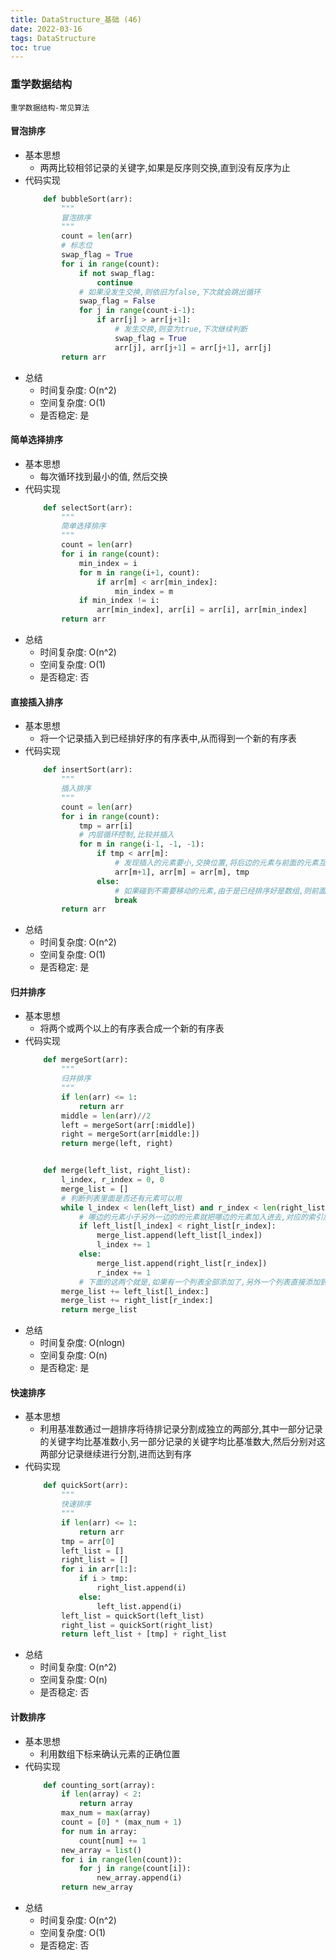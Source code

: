 ```yaml
---
title: DataStructure_基础 (46)
date: 2022-03-16
tags: DataStructure
toc: true
---
```


### 重学数据结构
    重学数据结构-常见算法

<!-- more -->

#### 冒泡排序
- 基本思想
    * 两两比较相邻记录的关键字,如果是反序则交换,直到没有反序为止
- 代码实现
    ```python
        def bubbleSort(arr):
            """
            冒泡排序
            """
            count = len(arr)
            # 标志位
            swap_flag = True
            for i in range(count):
                if not swap_flag:
                    continue
                # 如果没发生交换,则依旧为false,下次就会跳出循环
                swap_flag = False
                for j in range(count-i-1):
                    if arr[j] > arr[j+1]:
                        # 发生交换,则变为true,下次继续判断
                        swap_flag = True
                        arr[j], arr[j+1] = arr[j+1], arr[j]
            return arr
    ```
- 总结
    * 时间复杂度: O(n^2)
    * 空间复杂度: O(1)
    * 是否稳定: 是

#### 简单选择排序
- 基本思想
    * 每次循环找到最小的值, 然后交换
- 代码实现
    ```python
        def selectSort(arr):
            """
            简单选择排序
            """
            count = len(arr)
            for i in range(count):
                min_index = i
                for m in range(i+1, count):
                    if arr[m] < arr[min_index]:
                        min_index = m
                if min_index != i:
                    arr[min_index], arr[i] = arr[i], arr[min_index]
            return arr
    ```
- 总结
    * 时间复杂度: O(n^2)
    * 空间复杂度: O(1)
    * 是否稳定: 否

#### 直接插入排序
- 基本思想
    * 将一个记录插入到已经排好序的有序表中,从而得到一个新的有序表
- 代码实现
    ```python
        def insertSort(arr):
            """
            插入排序
            """
            count = len(arr)
            for i in range(count):
                tmp = arr[i]
                # 内层循环控制,比较并插入
                for m in range(i-1, -1, -1):
                    if tmp < arr[m]:
                        # 发现插入的元素要小,交换位置,将后边的元素与前面的元素互换
                        arr[m+1], arr[m] = arr[m], tmp
                    else:
                        # 如果碰到不需要移动的元素,由于是已经排序好是数组,则前面的就不需要再次比较了
                        break
            return arr
    ```
- 总结
    * 时间复杂度: O(n^2)
    * 空间复杂度: O(1)
    * 是否稳定: 是

#### 归并排序
- 基本思想
    * 将两个或两个以上的有序表合成一个新的有序表
- 代码实现
    ```python
        def mergeSort(arr):
            """
            归并排序
            """
            if len(arr) <= 1:
                return arr
            middle = len(arr)//2
            left = mergeSort(arr[:middle])
            right = mergeSort(arr[middle:])
            return merge(left, right)


        def merge(left_list, right_list):
            l_index, r_index = 0, 0
            merge_list = []
            # 判断列表里面是否还有元素可以用
            while l_index < len(left_list) and r_index < len(right_list):
                # 哪边的元素小于另外一边的的元素就把哪边的元素加入进去,对应的索引加一
                if left_list[l_index] < right_list[r_index]:
                    merge_list.append(left_list[l_index])
                    l_index += 1
                else:
                    merge_list.append(right_list[r_index])
                    r_index += 1
                # 下面的这两个就是,如果有一个列表全部添加了,另外一个列表直接添加到merge_list里面了
            merge_list += left_list[l_index:]
            merge_list += right_list[r_index:]
            return merge_list
    ```
- 总结
    * 时间复杂度: O(nlogn)
    * 空间复杂度: O(n)
    * 是否稳定: 是

#### 快速排序
- 基本思想
    * 利用基准数通过一趟排序将待排记录分割成独立的两部分,其中一部分记录的关键字均比基准数小,另一部分记录的关键字均比基准数大,然后分别对这两部分记录继续进行分割,进而达到有序
- 代码实现
    ```python
        def quickSort(arr):
            """
            快速排序
            """
            if len(arr) <= 1:
                return arr
            tmp = arr[0]
            left_list = []
            right_list = []
            for i in arr[1:]:
                if i > tmp:
                    right_list.append(i)
                else:
                    left_list.append(i)
            left_list = quickSort(left_list)
            right_list = quickSort(right_list)
            return left_list + [tmp] + right_list
    ```
- 总结
    * 时间复杂度: O(n^2)
    * 空间复杂度: O(n)
    * 是否稳定: 否

#### 计数排序
- 基本思想
    * 利用数组下标来确认元素的正确位置
- 代码实现
    ```python
        def counting_sort(array):
            if len(array) < 2:
                return array
            max_num = max(array)
            count = [0] * (max_num + 1)
            for num in array:
                count[num] += 1
            new_array = list()
            for i in range(len(count)):
                for j in range(count[i]):
                    new_array.append(i)
            return new_array
    ```
- 总结
    * 时间复杂度: O(n^2)
    * 空间复杂度: O(1)
    * 是否稳定: 否

